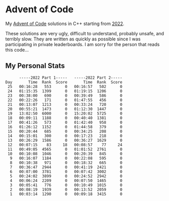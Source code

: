 # Advent of Code

My [Advent of Code](http://adventofcode.com) solutions in C++ starting from [2022](2022).

These solutions are very ugly, difficult to understand, probably unsafe, and terribly slow. They are written as quickly
as possible since I was participating in private leaderboards. I am sorry for the person that reads this code...

## My Personal Stats

```
      -----2022 Part 1-----   -----2022 Part 2-----
Day       Time  Rank  Score       Time  Rank  Score
 25   00:16:28   553      0   00:16:57   502      0
 24   01:15:35  1399      0   01:19:15  1206      0
 23   00:38:00   690      0   00:39:49   586      0
 22   00:22:26   171      0   01:47:55   456      0
 21   00:13:07  1213      0   00:33:24   720      0
 20   00:55:21  1473      0   01:12:30  1447      0
 19   13:02:50  6000      0   15:20:02  5725      0
 18   00:09:11  1188      0   00:40:40  1381      0
 17   00:41:26   573      0   01:42:40   958      0
 16   01:26:12  1152      0   01:44:58   379      0
 15   00:20:44   685      0   00:34:25   208      0
 14   00:15:01   300      0   00:17:23   218      0
 13   00:26:29  1586      0   00:36:27  1629      0
 12   00:07:15    83     18   00:08:57    77     24
 11   00:49:05  4565      0   01:01:52  2761      0
 10   00:10:08  1046      0   00:20:39   845      0
  9   00:16:07  1184      0   00:22:08   595      0
  8   00:10:38   971      0   00:18:32   665      0
  7   00:36:47  2944      0   00:41:19  2421      0
  6   00:07:00  3781      0   00:07:42  3002      0
  5   00:24:02  3899      0   00:24:52  2942      0
  4   00:06:24  2209      0   00:07:50  1465      0
  3   00:05:41   776      0   00:10:49  1015      0
  2   00:08:19  1939      0   00:13:52  2059      0
  1   00:03:14  1290      0   00:09:18  3415      0
```
